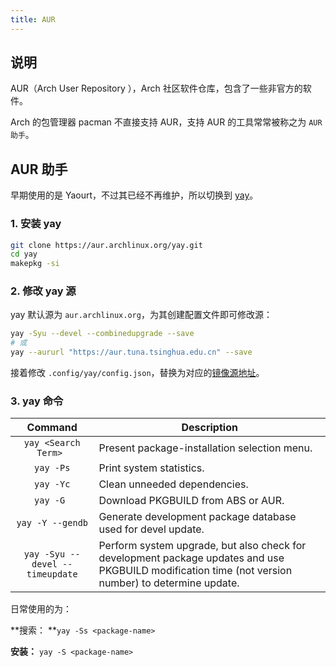 ```yaml
---
title: AUR
---
```


## 说明

AUR（Arch User Repository ），Arch 社区软件仓库，包含了一些非官方的软件。

Arch 的包管理器 pacman 不直接支持 AUR，支持 AUR 的工具常常被称之为 `AUR 助手`。



## AUR 助手

早期使用的是 Yaourt，不过其已经不再维护，所以切换到 [yay](https://github.com/Jguer/yay)。

### 1. 安装 yay

```bash
git clone https://aur.archlinux.org/yay.git
cd yay
makepkg -si
```

### 2. 修改 yay 源

yay 默认源为 `aur.archlinux.org`，为其创建配置文件即可修改源：

```bash
yay -Syu --devel --combinedupgrade --save
# 或
yay --aururl "https://aur.tuna.tsinghua.edu.cn" --save
```

接着修改 `.config/yay/config.json`，替换为对应的[镜像源地址](https://mirror.tuna.tsinghua.edu.cn/help/AUR/)。

### 3. yay 命令

|             Command             | Description                                                  |
| :-----------------------------: | ------------------------------------------------------------ |
|      `yay <Search Term> `       | Present package-installation selection menu.                 |
|            `yay -Ps`            | Print system statistics.                                     |
|            `yay -Yc`            | Clean unneeded dependencies.                                 |
|            `yay -G `            | Download PKGBUILD from ABS or AUR.                           |
|        `yay -Y --gendb`         | Generate development package database used for devel update. |
| `yay -Syu --devel --timeupdate` | Perform system upgrade, but also check for development package updates and use PKGBUILD modification time (not version number) to determine update. |

日常使用的为：

**搜索： **`yay -Ss <package-name>`

**安装：** `yay -S <package-name>`

